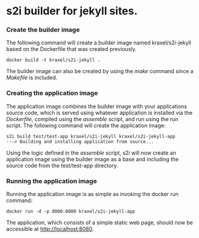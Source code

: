 # s2i builder for jekyll sites.

### Create the builder image
The following command will create a builder image named kraxel/s2i-jekyll based on the Dockerfile that was created previously.
```
docker build -t kraxel/s2i-jekyll .
```
The builder image can also be created by using the *make* command since a *Makefile* is included.

### Creating the application image
The application image combines the builder image with your applications source code, which is served using whatever application is installed via the *Dockerfile*, compiled using the *assemble* script, and run using the *run* script.
The following command will create the application image:
```
s2i build test/test-app kraxel/s2i-jekyll kraxel/s2i-jekyll-app
---> Building and installing application from source...
```
Using the logic defined in the *assemble* script, s2i will now create an application image using the builder image as a base and including the source code from the test/test-app directory. 

### Running the application image
Running the application image is as simple as invoking the docker run command:
```
docker run -d -p 8080:8080 kraxel/s2i-jekyll-app
```
The application, which consists of a simple static web page, should now be accessible at  [http://localhost:8080](http://localhost:8080).

